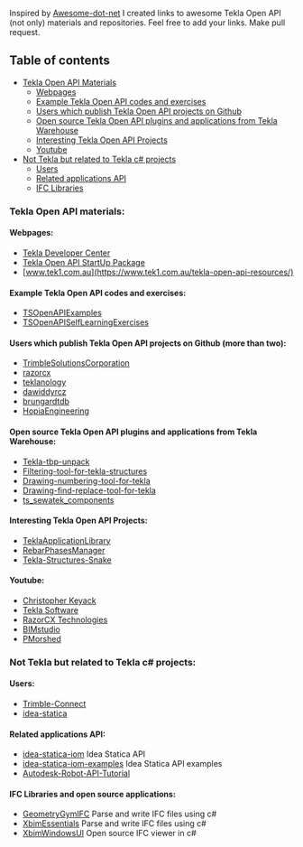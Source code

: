 Inspired by [Awesome-dot-net](https://github.com/quozd/awesome-dotnet) I created links to awesome Tekla Open API (not only) materials and repositories. Feel free to add your links. Make pull request. 

## Table of contents  
- [Tekla Open API Materials](#tekla-open-api-materials)
  - [Webpages](#webpages)  
  - [Example Tekla Open API codes and exercises](#Example-Tekla-Open-API-codes-and-exercises)  
  - [Users which publish Tekla Open API projects on Github](#users-which-publish-tekla-open-api-projects-on-github-more-than-two)  
  - [Open source Tekla Open API plugins and applications from Tekla Warehouse](#open-source-tekla-open-api-plugins-and-applications-from-tekla-warehouse)  
  - [Interesting Tekla Open API Projects](#Interesting-Tekla-Open-API-Projects)  
  - [Youtube](#youtube)  
- [Not Tekla but related to Tekla c# projects](#not-tekla-but-related-to-tekla-c-projects)  
  - [Users](#Users) 
  - [Related applications API](#Related-applications-API) 
  - [IFC Libraries](#IFC-Libraries)  
    
### Tekla Open API materials:

#### Webpages:  
* [Tekla Developer Center](https://developer.tekla.com/)  
* [Tekla Open API StartUp Package](https://warehouse.tekla.com/#!/catalog/details/ufc61f4ac-d57e-4452-9144-1f4febe853a9)  
* [www.tek1.com.au](https://www.tek1.com.au/tekla-open-api-resources/)

#### Example Tekla Open API codes and exercises:  
* [TSOpenAPIExamples](https://github.com/TrimbleSolutionsCorporation/TSOpenAPIExamples)  
* [TSOpenAPISelfLearningExercises](https://github.com/TrimbleSolutionsCorporation/TSOpenAPISelfLearningExercises)  

#### Users which publish Tekla Open API projects on Github (more than two):  
* [TrimbleSolutionsCorporation](https://github.com/TrimbleSolutionsCorporation)  
* [razorcx](https://github.com/razorcx)  
* [teklanology](https://github.com/teklanology)  
* [dawiddyrcz](https://github.com/dawiddyrcz)  
* [brungardtdb](https://github.com/brungardtdb)  
* [HopiaEngineering](https://github.com/HopiaEngineering)  

#### Open source Tekla Open API plugins and applications from Tekla Warehouse:  
* [Tekla-tbp-unpack](https://github.com/dawiddyrcz/Tekla-tbp-unpack)  
* [Filtering-tool-for-tekla-structures](https://github.com/dawiddyrcz/Filtering-tool-for-tekla-structures)  
* [Drawing-numbering-tool-for-tekla](https://github.com/dawiddyrcz/Drawing-numbering-tool-for-tekla)  
* [Drawing-find-replace-tool-for-tekla](https://github.com/dawiddyrcz/Drawing-find-replace-tool-for-tekla)  
* [ts_sewatek_components](https://github.com/Vanhailkka/ts_sewatek_components)  

#### Interesting Tekla Open API Projects:  
* [TeklaApplicationLibrary](https://github.com/TrimbleSolutionsCorporation/TeklaApplicationLibrary)  
* [RebarPhasesManager](https://github.com/mateuszkrzeminski/RebarPhasesManager)  
* [Tekla-Structures-Snake](https://github.com/markusl/Tekla-Structures-Snake)  

#### Youtube:  
* [Christopher Keyack](https://www.youtube.com/watch?v=7yQiUXfmgRA&list=PLQ9AUtytkrd7I1krJ4xaFOHoFuHuyhTJ4)  
* [Tekla Software](https://www.youtube.com/watch?v=z94cw6lS3cI)  
* [RazorCX Technologies](https://www.youtube.com/channel/UCJkrjJbNQQk3shyPwfx49YA)  
* [BIMstudio](https://www.youtube.com/channel/UCFhBOxSabfPl-SFrYDJmdmQ/videos)  
* [PMorshed](https://www.youtube.com/user/PMorshed/videos)  

### Not Tekla but related to Tekla c# projects:

#### Users:
* [Trimble-Connect](https://github.com/Trimble-Connect)  
* [idea-statica](https://github.com/idea-statica)  

#### Related applications API:
* [idea-statica-iom](https://github.com/idea-statica/iom) Idea Statica API  
* [idea-statica-iom-examples](https://github.com/idea-statica/iom-examples) Idea Statica API examples  
* [Autodesk-Robot-API-Tutorial](https://forums.autodesk.com/t5/robot-structural-analysis-forum/api-tutorial/m-p/5376343#M27743)  

#### IFC Libraries and open source applications:
* [GeometryGymIFC](https://github.com/GeometryGym/GeometryGymIFC)  Parse and write IFC files using c#
* [XbimEssentials](https://github.com/xBimTeam/XbimEssentials) Parse and write IFC files using c#  
* [XbimWindowsUI](https://github.com/xBimTeam/XbimWindowsUI) Open source IFC viewer in c#  

